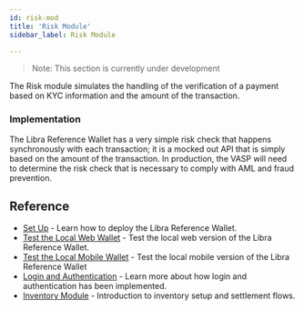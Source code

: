 ```yaml
---
id: risk-mod
title: 'Risk Module'
sidebar_label: Risk Module

---
```




>
>Note: This section is currently under development
>

The Risk module simulates the handling of the verification of a payment based on KYC information and the amount of the transaction.

### Implementation
The Libra Reference Wallet has a very simple risk check that happens synchronously with each transaction; it is a mocked out API that is simply based on the amount of the transaction. In production, the VASP will need to determine the risk check that is necessary to comply with AML and fraud prevention. 



## Reference

* [Set Up](set-up-reference-wallet.md) - Learn how to deploy the Libra Reference Wallet.
* [Test the Local Web Wallet](try-local-web-wallet.md) - Test the local web version of the Libra Reference Wallet.
* [Test the Local Mobile Wallet](try-local-mobile-wallet.md) - Test the local mobile version of the Libra Reference Wallet
* [Login and Authentication](login-and-auth.md) - Learn more about how login and authentication has been implemented. 
* [Inventory Module](inventory-mod.md) - Introduction to inventory setup and settlement flows. 